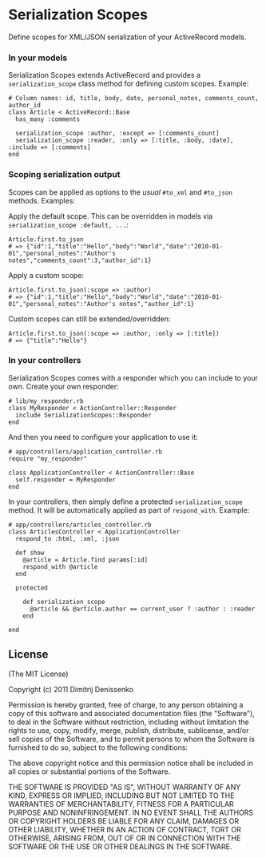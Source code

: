 Serialization Scopes
====================

Define scopes for XML/JSON serialization of your ActiveRecord models.

### In your models

Serialization Scopes extends ActiveRecord and provides a `serialization_scope`
class method for defining custom scopes. Example:

    # Column names: id, title, body, date, personal_notes, comments_count, author_id
    class Article < ActiveRecord::Base
      has_many :comments

      serialization_scope :author, :except => [:comments_count]
      serialization_scope :reader, :only => [:title, :body, :date], :include => [:comments]
    end

### Scoping serialization output

Scopes can be applied as options to the *usual* `#to_xml` and `#to_json`
methods. Examples:

Apply the default scope. This can be overridden in models via
`serialization_scope :default, ...`:

    Article.first.to_json
    # => {"id":1,"title":"Hello","body":"World","date":"2010-01-01","personal_notes":"Author's notes","comments_count":3,"author_id":1}

Apply a custom scope:

    Article.first.to_json(:scope => :author)
    # => {"id":1,"title":"Hello","body":"World","date":"2010-01-01","personal_notes":"Author's notes","author_id":1}

Custom scopes can still be extended/overridden:

    Article.first.to_json(:scope => :author, :only => [:title])
    # => {"title":"Hello"}

### In your controllers

Serialization Scopes comes with a responder which you can include to your own.
Create your own responder:

    # lib/my_responder.rb
    class MyResponder < ActionController::Responder
      include SerializationScopes::Responder
    end

And then you need to configure your application to use it:

    # app/controllers/application_controller.rb
    require "my_responder"

    class ApplicationController < ActionController::Base
      self.responder = MyResponder
    end

In your controllers, then simply define a protected `serialization_scope`
method. It will be automatically applied as part of `respond_with`. Example:

    # app/controllers/articles_controller.rb
    class ArticlesController < ApplicationController
      respond_to :html, :xml, :json

      def show
        @article = Article.find params[:id]
        respond_with @article
      end

      protected

      	def serialization_scope
      	  @article && @article.author == current_user ? :author : :reader
      	end

    end

## License

(The MIT License)

Copyright (c) 2011 Dimitrij Denissenko

Permission is hereby granted, free of charge, to any person obtaining
a copy of this software and associated documentation files (the
"Software"), to deal in the Software without restriction, including
without limitation the rights to use, copy, modify, merge, publish,
distribute, sublicense, and/or sell copies of the Software, and to
permit persons to whom the Software is furnished to do so, subject to
the following conditions:

The above copyright notice and this permission notice shall be
included in all copies or substantial portions of the Software.

THE SOFTWARE IS PROVIDED "AS IS", WITHOUT WARRANTY OF ANY KIND,
EXPRESS OR IMPLIED, INCLUDING BUT NOT LIMITED TO THE WARRANTIES OF
MERCHANTABILITY, FITNESS FOR A PARTICULAR PURPOSE AND NONINFRINGEMENT.
IN NO EVENT SHALL THE AUTHORS OR COPYRIGHT HOLDERS BE LIABLE FOR ANY
CLAIM, DAMAGES OR OTHER LIABILITY, WHETHER IN AN ACTION OF CONTRACT,
TORT OR OTHERWISE, ARISING FROM, OUT OF OR IN CONNECTION WITH THE
SOFTWARE OR THE USE OR OTHER DEALINGS IN THE SOFTWARE.

